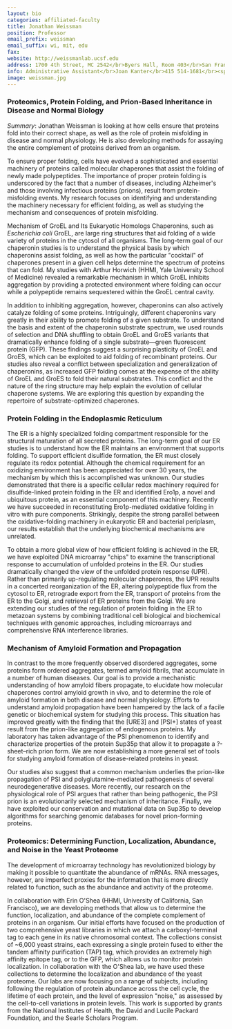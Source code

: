 ```yaml
---
layout: bio
categories: affiliated-faculty
title: Jonathan Weissman
position: Professor
email_prefix: weissman
email_suffix: wi, mit, edu
fax:
website: http://weissmanlab.ucsf.edu
address: 1700 4th Street, MC 2542</br>Byers Hall, Room 403</br>San Francisco, CA 94158-2542</br>
info: Administrative Assistant</br>Joan Kanter</br>415 514-1681</br><span class="e">joan.kanter / ucsf, edu</span>
image: weissman.jpg
---
```


### Proteomics, Protein Folding, and Prion-Based Inheritance in Disease and Normal Biology

*Summary*: Jonathan Weissman is looking at how cells ensure that proteins fold into their correct shape, as well as the role of protein misfolding in disease and normal physiology. He is also developing methods for assaying the entire complement of proteins derived from an organism.

To ensure proper folding, cells have evolved a sophisticated and essential machinery of proteins called molecular chaperones that assist the folding of newly made polypeptides. The importance of proper protein folding is underscored by the fact that a number of diseases, including Alzheimer's and those involving infectious proteins (prions), result from protein-misfolding events. My research focuses on identifying and understanding the machinery necessary for efficient folding, as well as studying the mechanism and consequences of protein misfolding.

Mechanism of GroEL and Its Eukaryotic Homologs Chaperonins, such as *Escherichia coli* GroEL, are large ring structures that aid folding of a wide variety of proteins in the cytosol of all organisms. The long-term goal of our chaperonin studies is to understand the physical basis by which chaperonins assist folding, as well as how the particular "cocktail" of chaperones present in a given cell helps determine the spectrum of proteins that can fold. My studies with Arthur Horwich (HHMI, Yale University School of Medicine) revealed a remarkable mechanism in which GroEL inhibits aggregation by providing a protected environment where folding can occur while a polypeptide remains sequestered within the GroEL central cavity.

In addition to inhibiting aggregation, however, chaperonins can also actively catalyze folding of some proteins. Intriguingly, different chaperonins vary greatly in their ability to promote folding of a given substrate. To understand the basis and extent of the chaperonin substrate spectrum, we used rounds of selection and DNA shuffling to obtain GroEL and GroES variants that dramatically enhance folding of a single substrate—green fluorescent protein (GFP). These findings suggest a surprising plasticity of GroEL and GroES, which can be exploited to aid folding of recombinant proteins. Our studies also reveal a conflict between specialization and generalization of chaperonins, as increased GFP folding comes at the expense of the ability of GroEL and GroES to fold their natural substrates. This conflict and the nature of the ring structure may help explain the evolution of cellular chaperone systems. We are exploring this question by expanding the repertoire of substrate-optimized chaperones.

### Protein Folding in the Endoplasmic Reticulum

The ER is a highly specialized folding compartment responsible for the structural maturation of all secreted proteins. The long-term goal of our ER studies is to understand how the ER maintains an environment that supports folding. To support efficient disulfide formation, the ER must closely regulate its redox potential. Although the chemical requirement for an oxidizing environment has been appreciated for over 30 years, the mechanism by which this is accomplished was unknown. Our studies demonstrated that there is a specific cellular redox machinery required for disulfide-linked protein folding in the ER and identified Ero1p, a novel and ubiquitous protein, as an essential component of this machinery. Recently we have succeeded in reconstituting Ero1p-mediated oxidative folding in vitro with pure components. Strikingly, despite the strong parallel between the oxidative-folding machinery in eukaryotic ER and bacterial periplasm, our results establish that the underlying biochemical mechanisms are unrelated.

To obtain a more global view of how efficient folding is achieved in the ER, we have exploited DNA microarray "chips" to examine the transcriptional response to accumulation of unfolded proteins in the ER. Our studies dramatically changed the view of the unfolded protein response (UPR). Rather than primarily up-regulating molecular chaperones, the UPR results in a concerted reorganization of the ER, altering polypeptide flux from the cytosol to ER, retrograde export from the ER, transport of proteins from the ER to the Golgi, and retrieval of ER proteins from the Golgi. We are extending our studies of the regulation of protein folding in the ER to metazoan systems by combining traditional cell biological and biochemical techniques with genomic approaches, including microarrays and comprehensive RNA interference libraries.

### Mechanism of Amyloid Formation and Propagation

In contrast to the more frequently observed disordered aggregates, some proteins form ordered aggregates, termed amyloid fibrils, that accumulate in a number of human diseases. Our goal is to provide a mechanistic understanding of how amyloid fibers propagate, to elucidate how molecular chaperones control amyloid growth in vivo, and to determine the role of amyloid formation in both disease and normal physiology. Efforts to understand amyloid propagation have been hampered by the lack of a facile genetic or biochemical system for studying this process. This situation has improved greatly with the finding that the \[URE3] and \[PSI+] states of yeast result from the prion-like aggregation of endogenous proteins. My laboratory has taken advantage of the PSI phenomenon to identify and characterize properties of the protein Sup35p that allow it to propagate a ?-sheet–rich prion form. We are now establishing a more general set of tools for studying amyloid formation of disease-related proteins in yeast.

Our studies also suggest that a common mechanism underlies the prion-like propagation of PSI and polyglutamine-mediated pathogenesis of several neurodegenerative diseases. More recently, our research on the physiological role of PSI argues that rather than being pathogenic, the PSI prion is an evolutionarily selected mechanism of inheritance. Finally, we have exploited our conservation and mutational data on Sup35p to develop algorithms for searching genomic databases for novel prion-forming proteins.

### Proteomics: Determining Function, Localization, Abundance, and Noise in the Yeast Proteome

The development of microarray technology has revolutionized biology by making it possible to quantitate the abundance of mRNAs. RNA messages, however, are imperfect proxies for the information that is more directly related to function, such as the abundance and activity of the proteome.

In collaboration with Erin O'Shea (HHMI, University of California, San Francisco), we are developing methods that allow us to determine the function, localization, and abundance of the complete complement of proteins in an organism. Our initial efforts have focused on the production of two comprehensive yeast libraries in which we attach a carboxyl-terminal tag to each gene in its native chromosomal context. The collections consist of ~6,000 yeast strains, each expressing a single protein fused to either the tandem affinity purification (TAP) tag, which provides an extremely high affinity epitope tag, or to the GFP, which allows us to monitor protein localization. In collaboration with the O'Shea lab, we have used these collections to determine the localization and abundance of the yeast proteome. Our labs are now focusing on a range of subjects, including following the regulation of protein abundance across the cell cycle, the lifetime of each protein, and the level of expression "noise," as assessed by the cell-to-cell variations in protein levels.
This work is supported by grants from the National Institutes of Health, the David and Lucile Packard Foundation, and the Searle Scholars Program.
